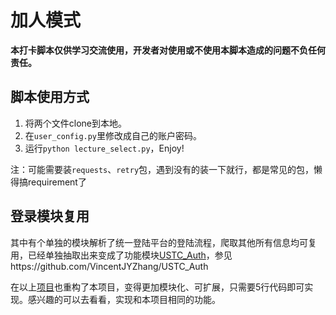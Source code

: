# 加人模式

**本打卡脚本仅供学习交流使用，开发者对使用或不使用本脚本造成的问题不负任何责任。**

## 脚本使用方式

1. 将两个文件clone到本地。
2. 在`user_config.py`里修改成自己的账户密码。
3. 运行`python lecture_select.py`，Enjoy!

注：可能需要装`requests`、`retry`包，遇到没有的装一下就行，都是常见的包，懒得搞requirement了


## 登录模块复用

其中有个单独的模块解析了统一登陆平台的登陆流程，爬取其他所有信息均可复用，已经单独抽取出来变成了功能模块[USTC_Auth](https://github.com/VincentJYZhang/USTC_Auth)，参见https://github.com/VincentJYZhang/USTC_Auth

在以上[项目](https://github.com/VincentJYZhang/USTC_Auth/blob/main/example.py)也重构了本项目，变得更加模块化、可扩展，只需要5行代码即可实现。感兴趣的可以去看看，实现和本项目相同的功能。
